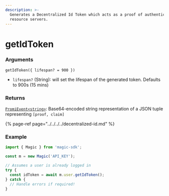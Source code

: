 ```yaml
---
description: >-
  Generates a Decentralized Id Token which acts as a proof of authentication to
  resource servers.
---
```


# getIdToken

### Arguments

`getIdToken({ lifespan? = 900 })`

* `lifespan?` \(String\): will set the lifespan of the generated token. Defaults to 900s \(15 mins\)

### Returns

[`PromiEvent<string>`](../promievents.md): Base64-encoded string representation of a JSON tuple representing `[proof, claim]`

{% page-ref page="../../../../decentralized-id.md" %}

### Example

```typescript
import { Magic } from 'magic-sdk';

const m = new Magic('API_KEY');

// Assumes a user is already logged in
try {
  const idToken = await m.user.getIdToken();
} catch {
  // Handle errors if required!
}
```

